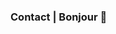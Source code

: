 ### Contact | Bonjour 👋

<!--
**jordanlaurent/jordanlaurent** is a ✨ _special_ ✨ repository because its `README.md` (this file) appears on your GitHub profile.

[![Anurag's GitHub stats](https://github-readme-stats.vercel.app/api?jordanlaurent=anuraghazra)](https://github.com/anuraghazra/github-readme-stats)
Je m'appelle Laurent jordan, j'ai 26 ans et je suis en reconversion professionnelle dans le développement Web
<br>
Je suis en formations avec l'organisme Openclassrooms depuis le mois d'aout 2020
<br>
Ce que je préfere réaliser dans ce metier est toute la partie Front-end.
<br>
Je travaille sur tout mes projet avec Vue.js / bootstrap.
<br>
Actuellement je me perfectionne sur la partie back-end.
<br>
Je suis également à la recherche d'une premier emploie en tant que développeur web junior.
<br>
<a href="mailto:laurent.jordan@outlook.fr.com?subject=[GitHub]%20Prise%20de%20contact"><img src="https://github.com/Pix-ggyr/Pix-ggyr/raw/main/docs/assets/custom-icons-protonmail.png?raw=true" style="max-width:100%;"></a>
<a href="https://linkedin.com/in/laurent-jordan" rel="nofollow"><img src="https://camo.githubusercontent.com/bb14dfae5e125184ee97e55a8e8e227d72ac96bb53791a835ead9e0bfdf0b9df/68747470733a2f2f696d672e736869656c64732e696f2f62616467652f6c696e6b6564696e2d3030373742352e7376673f7374796c653d666f722d7468652d6261646765266c6f676f3d6c696e6b6564696e266c6f676f436f6c6f723d7768697465" data-canonical-src="https://img.shields.io/badge/linkedin-0077B5.svg?style=for-the-badge&amp;logo=linkedin&amp;logoColor=white" style="max-width:100%;"></a>
